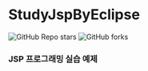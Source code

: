 # StudyJspByEclipse

![GitHub Repo stars](https://img.shields.io/github/stars/skillvirus/StudyJspByEclipse?style=flat-square) ![GitHub forks](https://img.shields.io/github/forks/skillvirus/StudyJspByEclipse?color=orange&style=flat-square)

### JSP 프로그래밍 실습 예제
